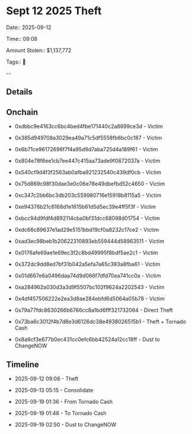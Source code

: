 # Sept 12 2025 Theft

Date:: 2025-09-12

Time:: 09:08

Amount Stolen:: $1,137,772

Tags:: 🔑


--

## Details


## Onchain

- 0xdbbc9e4163cc6bc4bed4fbe171440c2a8699ce3d - Victim
- 0x385d949708a3029ea49a71c5df5558fb6bc0c187 - Victim
- 0x6b71ce96172696f7f4a95d9d7aba725d4a189f61 - Victim
- 0x804e78f6ee1cb7ee447c415aa73ade9f0872037a - Victim
- 0x540cf9d4f3f2563ab0afba921232540c439df0cb - Victim
- 0x75d869c98f30dae3e0c06e78e49dbefbd52c4650 - Victim
- 0xc347c2bb6bc3db203c559980716e15918b8115a5 - Victim
- 0xe94378b21c6168d1e1615b61d5d5ec39e4ff5f3f - Victim
- 0xbcc94d9fdf4d892114cba0bf31dcc68098d01754 - Victim
- 0xdc66c89637e1ad29e5151bbd19cf0a8232c17ce2 - Victim
- 0xad3ec98beb1b20622310893eb559444d58963511 - Victim
- 0x0176afe69ae1e69ec3f2c8bd49995f8bdf5ae2c1 - Victim
- 0x372dc9dd8ed7bf31b042a5efa7a65c393a8fba61 - Victim
- 0x01d667e6a0496daa74d9d066f7dfd70ea741cc0a - Victim
- 0xa284962a030d3a3d9f5507bc102f9624a2202543 - Victim
- 0x4df457506222e2ea3d8ae284ebfd6d5064a05b78 - Victim

- 0x79a77fdc8630266b6766cc8a1bd6fff321732064 - Direct Theft
- 0x73ba6c3012f4b7d8e3d6126dc38e4938026515b1 - Theft + Tornado Cash
- 0x8a9cf3e677b0ec431cc0efc6bb42524a12cc18ff - Dust to ChangeNOW



## Timeline

- 2025-09-12 09:08 - Theft

- 2025-09-13 05:15 - Consolidate

- 2025-09-19 01:36 - From Tornado Cash

- 2025-09-19 01:48 - To Tornado Cash

- 2025-09-19 02:50 - Dust to ChangeNOW

